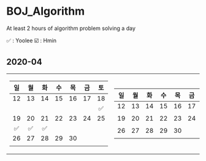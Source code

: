 # BOJ_Algorithm
At least 2 hours of algorithm problem solving a day

✅ : Yoolee ☑️ : Hmin
## 2020-04
<table>
<tr><td>
  
|일|월|화|수|목|금|토|  
|:---:|:---:|:---:|:---:|:---:|:---:|:---:|  
|12|13|14|15|16|17|18|
| | | | | | |✅|
|19|20|21|22|23|24|25|
|✅|✅|✅ | | | | |
|26|27|28|29|30|||
| | | | | | | |

</td><td>
  
|일|월|화|수|목|금|토|  
|:---:|:---:|:---:|:---:|:---:|:---:|:---:|  
|12|13|14|15|16|17|18|
| | | | | | ||
|19|20|21|22|23|24|25|
||| | | | | |
|26|27|28|29|30|||
| | | | | | | |

</td></tr></table>

